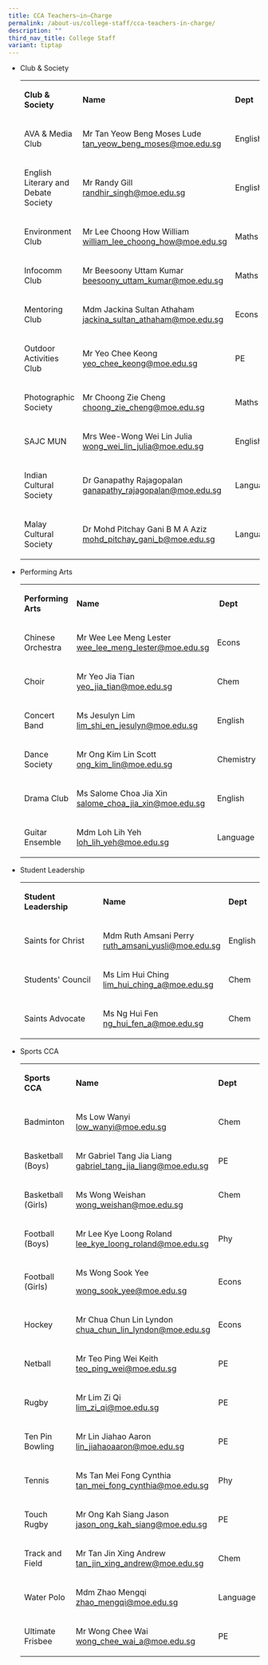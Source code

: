 ```yaml
---
title: CCA Teachers–in–Charge
permalink: /about-us/college-staff/cca-teachers-in-charge/
description: ""
third_nav_title: College Staff
variant: tiptap
---
```

<ul data-tight="true" class="tight">
<li>
<p>Club &amp; Society</p>
<table style="minWidth: 75px">
<colgroup>
<col>
<col>
<col>
</colgroup>
<tbody>
<tr>
<td rowspan="1" colspan="1">
<p><strong>Club &amp; Society</strong>
</p>
</td>
<td rowspan="1" colspan="1">
<p><strong>Name</strong>
</p>
</td>
<td rowspan="1" colspan="1">
<p><strong>Dept</strong>
</p>
</td>
</tr>
<tr>
<td rowspan="1" colspan="1">
<p>AVA &amp; Media Club</p>
</td>
<td rowspan="1" colspan="1">
<p>Mr Tan Yeow Beng Moses Lude
<br><a href="mailto:tan_yeow_beng_moses@moe.edu.sg" rel="noopener noreferrer nofollow" target="_blank">tan_yeow_beng_moses@moe.edu.sg</a>
</p>
</td>
<td rowspan="1" colspan="1">
<p>English</p>
</td>
</tr>
<tr>
<td rowspan="1" colspan="1">
<p>English Literary and Debate Society</p>
</td>
<td rowspan="1" colspan="1">
<p>Mr Randy Gill
<br><a href="mailto:randhir_singh@moe.edu.sg" rel="noopener noreferrer nofollow" target="_blank">randhir_singh@moe.edu.sg</a>
</p>
</td>
<td rowspan="1" colspan="1">
<p>English</p>
</td>
</tr>
<tr>
<td rowspan="1" colspan="1">
<p>Environment Club</p>
</td>
<td rowspan="1" colspan="1">
<p>Mr Lee Choong How William
<br><a href="mailto:william_lee_choong_how@moe.edu.sg" rel="noopener noreferrer nofollow" target="_blank">william_lee_choong_how@moe.edu.sg</a>
</p>
</td>
<td rowspan="1" colspan="1">
<p>Maths</p>
</td>
</tr>
<tr>
<td rowspan="1" colspan="1">
<p>Infocomm Club</p>
</td>
<td rowspan="1" colspan="1">
<p>Mr Beesoony Uttam Kumar
<br><a href="mailto:beesoony_uttam_kumar@moe.edu.sg" rel="noopener noreferrer nofollow" target="_blank">beesoony_uttam_kumar@moe.edu.sg</a>
</p>
</td>
<td rowspan="1" colspan="1">
<p>Maths</p>
</td>
</tr>
<tr>
<td rowspan="1" colspan="1">
<p>Mentoring Club</p>
</td>
<td rowspan="1" colspan="1">
<p>Mdm Jackina Sultan Athaham
<br><a href="mailto:jackina_sultan_athaham@moe.edu.sg" rel="noopener noreferrer nofollow" target="">jackina_sultan_athaham@moe.edu.sg</a>
</p>
</td>
<td rowspan="1" colspan="1">
<p>Econs</p>
</td>
</tr>
<tr>
<td rowspan="1" colspan="1">
<p>Outdoor Activities Club</p>
</td>
<td rowspan="1" colspan="1">
<p>Mr Yeo Chee Keong
<br><a href="mailto:yeo_chee_keong@moe.edu.sg" rel="noopener noreferrer nofollow" target="_blank">yeo_chee_keong@moe.edu.sg</a>
</p>
</td>
<td rowspan="1" colspan="1">
<p>PE</p>
</td>
</tr>
<tr>
<td rowspan="1" colspan="1">
<p>Photographic Society</p>
</td>
<td rowspan="1" colspan="1">
<p>Mr Choong Zie Cheng
<br><a href="mailto:choong_zie_cheng@moe.edu.sg" rel="noopener noreferrer nofollow" target="_blank">choong_zie_cheng@moe.edu.sg</a>
</p>
</td>
<td rowspan="1" colspan="1">
<p>Maths</p>
</td>
</tr>
<tr>
<td rowspan="1" colspan="1">
<p>SAJC MUN</p>
</td>
<td rowspan="1" colspan="1">
<p>Mrs Wee-Wong Wei Lin Julia
<br><a href="mailto:wong_wei_lin_julia@moe.edu.sg" rel="noopener noreferrer nofollow" target="_blank">wong_wei_lin_julia@moe.edu.sg</a>
</p>
</td>
<td rowspan="1" colspan="1">
<p>English</p>
</td>
</tr>
<tr>
<td rowspan="1" colspan="1">
<p>Indian Cultural Society</p>
</td>
<td rowspan="1" colspan="1">
<p>Dr Ganapathy Rajagopalan
<br><a href="mailto:ganapathy_rajagopalan@moe.edu.sg" rel="noopener noreferrer nofollow" target="_blank">ganapathy_rajagopalan@moe.edu.sg</a>
</p>
</td>
<td rowspan="1" colspan="1">
<p>Language</p>
</td>
</tr>
<tr>
<td rowspan="1" colspan="1">
<p>Malay Cultural Society</p>
</td>
<td rowspan="1" colspan="1">
<p>Dr Mohd Pitchay Gani B M A Aziz
<br><a href="mailto:mohd_pitchay_gani_b@moe.edu.sg" rel="noopener noreferrer nofollow" target="_blank">mohd_pitchay_gani_b@moe.edu.sg</a>
</p>
</td>
<td rowspan="1" colspan="1">
<p>Language</p>
</td>
</tr>
</tbody>
</table>
</li>
<li>
<p>Performing Arts</p>
<table style="minWidth: 75px">
<colgroup>
<col>
<col>
<col>
</colgroup>
<tbody>
<tr>
<td rowspan="1" colspan="1">
<p><strong>Performing Arts</strong>
</p>
</td>
<td rowspan="1" colspan="1">
<p><strong>Name</strong>
</p>
</td>
<td rowspan="1" colspan="1">
<p><strong>&nbsp;Dept</strong>
</p>
</td>
</tr>
<tr>
<td rowspan="1" colspan="1">
<p>Chinese Orchestra</p>
</td>
<td rowspan="1" colspan="1">
<p>Mr Wee Lee Meng Lester
<br><a href="mailto:wee_lee_meng_lester@moe.edu.sg" rel="noopener noreferrer nofollow" target="">wee_lee_meng_lester@moe.edu.sg</a>
</p>
</td>
<td rowspan="1" colspan="1">
<p>Econs</p>
</td>
</tr>
<tr>
<td rowspan="1" colspan="1">
<p>Choir</p>
</td>
<td rowspan="1" colspan="1">
<p>Mr Yeo Jia Tian
<br><a href="mailto:yeo_jia_tian@moe.edu.sg" rel="noopener noreferrer nofollow" target="_blank">yeo_jia_tian@moe.edu.sg</a>
</p>
</td>
<td rowspan="1" colspan="1">
<p>Chem</p>
</td>
</tr>
<tr>
<td rowspan="1" colspan="1">
<p>Concert Band</p>
</td>
<td rowspan="1" colspan="1">
<p>Ms Jesulyn Lim
<br><a href="mailto:lim_shi_en_jesulyn@moe.edu.sg" rel="noopener noreferrer nofollow" target="_blank">lim_shi_en_jesulyn@moe.edu.sg</a>
</p>
</td>
<td rowspan="1" colspan="1">
<p>English</p>
</td>
</tr>
<tr>
<td rowspan="1" colspan="1">
<p>Dance Society</p>
</td>
<td rowspan="1" colspan="1">
<p>Mr Ong Kim Lin Scott
<br><a href="mailto:ong_kim_lin@moe.edu.sg" rel="noopener noreferrer nofollow" target="_blank">ong_kim_lin@moe.edu.sg</a>
</p>
</td>
<td rowspan="1" colspan="1">
<p>Chemistry</p>
</td>
</tr>
<tr>
<td rowspan="1" colspan="1">
<p>Drama Club</p>
</td>
<td rowspan="1" colspan="1">
<p>Ms Salome Choa Jia Xin
<br><a href="mailto:salome_choa_jia_xin@moe.edu.sg" rel="noopener noreferrer nofollow" target="_blank">salome_choa_jia_xin@moe.edu.sg</a>
</p>
</td>
<td rowspan="1" colspan="1">
<p>English</p>
</td>
</tr>
<tr>
<td rowspan="1" colspan="1">
<p>Guitar Ensemble</p>
</td>
<td rowspan="1" colspan="1">
<p>Mdm Loh Lih Yeh
<br><a href="mailto:loh_lih_yeh@moe.edu.sg" rel="noopener noreferrer nofollow" target="_blank">loh_lih_yeh@moe.edu.sg</a>
</p>
</td>
<td rowspan="1" colspan="1">
<p>Language</p>
</td>
</tr>
</tbody>
</table>
</li>
<li>
<p>Student Leadership</p>
<table style="minWidth: 75px">
<colgroup>
<col>
<col>
<col>
</colgroup>
<tbody>
<tr>
<td rowspan="1" colspan="1">
<p><strong>Student Leadership</strong>
</p>
</td>
<td rowspan="1" colspan="1">
<p><strong>Name</strong>
</p>
</td>
<td rowspan="1" colspan="1">
<p><strong>Dept</strong>
</p>
</td>
</tr>
<tr>
<td rowspan="1" colspan="1">
<p>Saints for Christ</p>
</td>
<td rowspan="1" colspan="1">
<p>Mdm Ruth Amsani Perry
<br><a href="mailto:ruth_amsani_yusli@moe.edu.sg" rel="noopener noreferrer nofollow" target="_blank">ruth_amsani_yusli@moe.edu.sg</a>
</p>
</td>
<td rowspan="1" colspan="1">
<p>English</p>
</td>
</tr>
<tr>
<td rowspan="1" colspan="1">
<p>Students' Council</p>
</td>
<td rowspan="1" colspan="1">
<p>Ms Lim Hui Ching
<br><a href="mailto:lim_hui_ching_a@moe.edu.sg" rel="noopener noreferrer nofollow" target="_blank">lim_hui_ching_a@moe.edu.sg</a>
</p>
</td>
<td rowspan="1" colspan="1">
<p>Chem</p>
</td>
</tr>
<tr>
<td rowspan="1" colspan="1">
<p>Saints Advocate</p>
</td>
<td rowspan="1" colspan="1">
<p>Ms Ng Hui Fen
<br><a href="mailto:ng_hui_fen_a@moe.edu.sg" rel="noopener noreferrer nofollow" target="_blank">ng_hui_fen_a@moe.edu.sg</a>
</p>
</td>
<td rowspan="1" colspan="1">
<p>Chem</p>
</td>
</tr>
</tbody>
</table>
</li>
<li>
<p>Sports CCA</p>
<table style="minWidth: 75px">
<colgroup>
<col>
<col>
<col>
</colgroup>
<tbody>
<tr>
<td rowspan="1" colspan="1">
<p><strong>Sports CCA</strong>
</p>
</td>
<td rowspan="1" colspan="1">
<p><strong>Name</strong>
</p>
</td>
<td rowspan="1" colspan="1">
<p><strong>Dept</strong>
</p>
</td>
</tr>
<tr>
<td rowspan="1" colspan="1">
<p>Badminton</p>
</td>
<td rowspan="1" colspan="1">
<p>Ms Low Wanyi
<br><a href="mailto:low_wanyi@moe.edu.sg" rel="noopener noreferrer nofollow" target="">low_wanyi@moe.edu.sg</a>
</p>
</td>
<td rowspan="1" colspan="1">
<p>Chem</p>
</td>
</tr>
<tr>
<td rowspan="1" colspan="1">
<p>Basketball (Boys)</p>
</td>
<td rowspan="1" colspan="1">
<p>Mr Gabriel Tang Jia Liang
<br><a href="mailto:gabriel_tang_jia_liang@moe.edu.sg" rel="noopener noreferrer nofollow" target="">gabriel_tang_jia_liang@moe.edu.sg</a>
</p>
</td>
<td rowspan="1" colspan="1">
<p>PE</p>
</td>
</tr>
<tr>
<td rowspan="1" colspan="1">
<p>Basketball (Girls)</p>
</td>
<td rowspan="1" colspan="1">
<p>Ms Wong Weishan
<br><a href="mailto:wong_weishan@moe.edu.sg" rel="noopener noreferrer nofollow" target="_blank">wong_weishan@moe.edu.sg</a>
</p>
</td>
<td rowspan="1" colspan="1">
<p>Chem
<br>
<br>
</p>
</td>
</tr>
<tr>
<td rowspan="1" colspan="1">
<p>Football (Boys)</p>
</td>
<td rowspan="1" colspan="1">
<p>Mr Lee Kye Loong Roland
<br><a href="mailto:lee_kye_loong_roland@moe.edu.sg" rel="noopener noreferrer nofollow" target="_blank">lee_kye_loong_roland@moe.edu.sg</a>
</p>
</td>
<td rowspan="1" colspan="1">
<p>Phy</p>
</td>
</tr>
<tr>
<td rowspan="1" colspan="1">
<p>Football (Girls)</p>
</td>
<td rowspan="1" colspan="1">
<p>Ms Wong Sook Yee</p>
<p><a href="mailto:wong_sook_yee@moe.edu.sg" rel="noopener noreferrer nofollow" target="_blank">wong_sook_yee@moe.edu.sg</a>
</p>
</td>
<td rowspan="1" colspan="1">
<p>Econs</p>
</td>
</tr>
<tr>
<td rowspan="1" colspan="1">
<p>Hockey</p>
</td>
<td rowspan="1" colspan="1">
<p>Mr Chua Chun Lin Lyndon
<br><a href="mailto:chua_chun_lin_lyndon@moe.edu.sg" rel="noopener noreferrer nofollow" target="_blank">chua_chun_lin_lyndon@moe.edu.sg</a>
</p>
</td>
<td rowspan="1" colspan="1">
<p>Econs</p>
</td>
</tr>
<tr>
<td rowspan="1" colspan="1">
<p>Netball</p>
</td>
<td rowspan="1" colspan="1">
<p>Mr Teo Ping Wei Keith
<br><a href="mailto:teo_ping_wei@moe.edu.sg" rel="noopener noreferrer nofollow" target="_blank">teo_ping_wei@moe.edu.sg</a>
</p>
</td>
<td rowspan="1" colspan="1">
<p>PE</p>
</td>
</tr>
<tr>
<td rowspan="1" colspan="1">
<p>Rugby</p>
</td>
<td rowspan="1" colspan="1">
<p>Mr Lim Zi Qi
<br><a href="mailto:lim_zi_qi@moe.edu.sg" rel="noopener noreferrer nofollow" target="_blank">lim_zi_qi@moe.edu.sg</a>
</p>
</td>
<td rowspan="1" colspan="1">
<p>PE</p>
</td>
</tr>
<tr>
<td rowspan="1" colspan="1">
<p>Ten Pin Bowling</p>
</td>
<td rowspan="1" colspan="1">
<p>Mr Lin Jiahao Aaron
<br><a href="mailto:lin_jiahaoaaron@moe.edu.sg" rel="noopener noreferrer nofollow" target="_blank">lin_jiahaoaaron@moe.edu.sg</a>
</p>
</td>
<td rowspan="1" colspan="1">
<p>PE</p>
</td>
</tr>
<tr>
<td rowspan="1" colspan="1">
<p>Tennis</p>
</td>
<td rowspan="1" colspan="1">
<p>Ms Tan Mei Fong Cynthia
<br><a href="mailto:tan_mei_fong_cynthia@moe.edu.sg" rel="noopener noreferrer nofollow" target="_blank">tan_mei_fong_cynthia@moe.edu.sg</a>
</p>
</td>
<td rowspan="1" colspan="1">
<p>Phy</p>
</td>
</tr>
<tr>
<td rowspan="1" colspan="1">
<p>Touch Rugby</p>
</td>
<td rowspan="1" colspan="1">
<p>Mr Ong Kah Siang Jason
<br><a href="mailto:jason_ong_kah_siang@moe.edu.sg" rel="noopener noreferrer nofollow" target="_blank">jason_ong_kah_siang@moe.edu.sg</a>
</p>
</td>
<td rowspan="1" colspan="1">
<p>PE</p>
</td>
</tr>
<tr>
<td rowspan="1" colspan="1">
<p>Track and Field</p>
</td>
<td rowspan="1" colspan="1">
<p>Mr Tan Jin Xing Andrew
<br><a href="mailto:tan_jin_xing_andrew@moe.edu.sg" rel="noopener noreferrer nofollow" target="_blank">tan_jin_xing_andrew@moe.edu.sg</a>
</p>
</td>
<td rowspan="1" colspan="1">
<p>Chem</p>
</td>
</tr>
<tr>
<td rowspan="1" colspan="1">
<p>Water Polo</p>
</td>
<td rowspan="1" colspan="1">
<p>Mdm Zhao Mengqi
<br><a href="zhao_mengqi@moe.edu.sg" rel="noopener noreferrer nofollow" target="_blank">zhao_mengqi@moe.edu.sg</a>
</p>
</td>
<td rowspan="1" colspan="1">
<p>Language</p>
</td>
</tr>
<tr>
<td rowspan="1" colspan="1">
<p>Ultimate Frisbee</p>
</td>
<td rowspan="1" colspan="1">
<p>Mr Wong Chee Wai
<br><a href="mailto:wong_chee_wai_a@moe.edu.sg" rel="noopener noreferrer nofollow" target="_blank">wong_chee_wai_a@moe.edu.sg</a>
</p>
</td>
<td rowspan="1" colspan="1">
<p>PE</p>
</td>
</tr>
</tbody>
</table>
</li>
</ul>
<p></p>